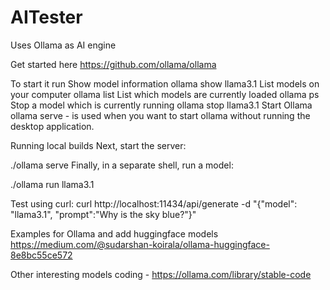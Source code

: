 # AITester

Uses Ollama as AI engine

Get started here https://github.com/ollama/ollama

To start it run
Show model information
ollama show llama3.1
List models on your computer
ollama list
List which models are currently loaded
ollama ps
Stop a model which is currently running
ollama stop llama3.1
Start Ollama
ollama serve - is used when you want to start ollama without running the desktop application.

Running local builds
Next, start the server:

./ollama serve
Finally, in a separate shell, run a model:

./ollama run llama3.1

Test using curl:
curl http://localhost:11434/api/generate -d "{\"model\": \"llama3.1\",  \"prompt\":\"Why is the sky blue?\"}"


Examples for Ollama and add huggingface models
https://medium.com/@sudarshan-koirala/ollama-huggingface-8e8bc55ce572

Other interesting models
coding - https://ollama.com/library/stable-code

